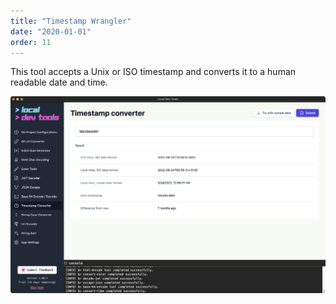 ```yaml
---
title: "Timestamp Wrangler"
date: "2020-01-01"
order: 11
---
```


This tool accepts a Unix or ISO timestamp and converts it to a human readable date and time.

![Timestamps](images/timestamps.png)
